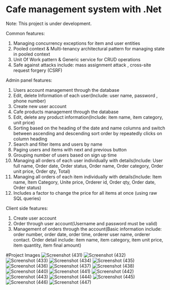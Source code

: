 # Cafe management system with .Net
Note: This project is under development.

Common features:
1. Managing concurrency exceptions for item and user entities
2. Pooled context & Multi-tenancy architectural pattern for managing state in pooled context
3. Unit Of Work pattern & Generic service for CRUD operations
4. Safe against attacks include: mass assignment attack , cross-site request forgery (CSRF)

Admin panel features:
1. Users account management through the database
2. Edit, delete Information of each user(Include: user name, password , phone number)
3. Create new user account
4. Cafe products management through the database
5. Edit, delete any product information(Include: item name, item category, unit price)
6. Sorting based on the heading of the date and name columns and switch between ascending and descending sort order by repeatedly clicks on column heading
7. Search and filter items and users by name
8. Paging users and items with next and previous button
9. Grouping number of users based on sign up time
10. Managing all orders of each user individually with details(Include: User full name, Order date, Order status, Order name, Order category, Order unit price, Order qty, Total)
11. Managing all orders of each item individually with details(Include: Item name, Item Category, Unite price, Orderer id, Order qty, Order date, Order status)
12. Includes a factor to change the price for all items at once (using raw SQL queries)

Client side features:
1. Create user account
2. Order through user account(Username and password must be valid)
3. Management of orders through the account(Basic information include: order number, order date, order time, orderer user name, orderer contact.
Order detail include: item name, item category, item unit price, item quantity, item final amount)

#Project Images
![Screenshot (431)](https://user-images.githubusercontent.com/112771618/227704838-ebc21e92-a720-4f69-9689-45bee8bd08ff.png)
![Screenshot (432)](https://user-images.githubusercontent.com/112771618/227704842-04acadb5-3d13-4fa0-9916-103bdd1a483d.png)
![Screenshot (433)](https://user-images.githubusercontent.com/112771618/227704849-11f51d7c-25db-49ce-85eb-aa6f7679e07c.png)
![Screenshot (434)](https://user-images.githubusercontent.com/112771618/227704856-406f395a-c815-4077-aa7e-2a0de29bf949.png)
![Screenshot (435)](https://user-images.githubusercontent.com/112771618/227704862-c2bc9833-48dc-4e0a-a8e8-a622bc77edcf.png)
![Screenshot (436)](https://user-images.githubusercontent.com/112771618/227704866-fa67681e-d9ce-45e0-8604-5af1099645fa.png)
![Screenshot (437)](https://user-images.githubusercontent.com/112771618/227704868-81638b0c-5eec-47cf-8433-e7952c711515.png)
![Screenshot (438)](https://user-images.githubusercontent.com/112771618/227704874-3cee0ac4-af84-4ab5-a3cc-61fa0bee80f3.png)
![Screenshot (440)](https://user-images.githubusercontent.com/112771618/227704893-5d68308e-03f3-4cad-853b-4d78899010e6.png)
![Screenshot (441)](https://user-images.githubusercontent.com/112771618/227704902-b78fedfb-e468-4fe7-9f3d-cf6fe7d36214.png)
![Screenshot (442)](https://user-images.githubusercontent.com/112771618/227704903-5c98b45f-d1e0-4f0a-9bcf-031281736782.png)
![Screenshot (443)](https://user-images.githubusercontent.com/112771618/227704904-47baf12a-73e7-4afc-9541-009b8dad5235.png)
![Screenshot (444)](https://user-images.githubusercontent.com/112771618/227704907-c6141b4d-9878-4393-80f8-86e29665080a.png)
![Screenshot (445)](https://user-images.githubusercontent.com/112771618/227704910-8bdbbdf4-bea3-4c18-8270-3e397a91ef24.png)
![Screenshot (446)](https://user-images.githubusercontent.com/112771618/227704912-7b97a8c1-850b-4482-848d-884ff8d94d44.png)
![Screenshot (447)](https://user-images.githubusercontent.com/112771618/227704914-b07095d6-5318-4315-8050-45ca47ab393d.png)
